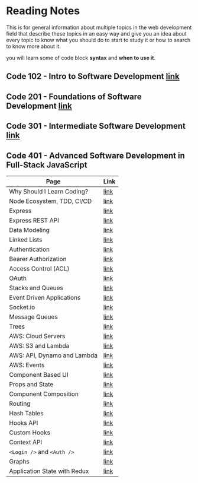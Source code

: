 # Reading Notes

This is for general information about multiple topics in the web development field that describe these topics in an easy way and give you an idea about every topic to know what you should do to start to study it or how to search to know more about it.

you will learn some of code block **syntax** and **when to use it**.

## Code 102 - Intro to Software Development [link](https://mohammed-khamees.github.io/reading-notes/)

## Code 201 - Foundations of Software Development [link](https://mohammed-khamees.github.io/reading-notes201/)

## Code 301 - Intermediate Software Development [link](https://mohammed-khamees.github.io/reading-notes301/)

## Code 401 - Advanced Software Development in Full-Stack JavaScript

| Page                         | Link                                                                                  |
| ---------------------------- | ------------------------------------------------------------------------------------- |
| Why Should I Learn Coding?   | [link](https://www.bitdegree.org/tutorials/what-is-coding/#why-should-i-learn-coding) |
| Node Ecosystem, TDD, CI/CD   | [link](https://mohammed-khamees.github.io/reading-notes401/TDD)                       |
| Express                      | [link](https://mohammed-khamees.github.io/reading-notes401/Express)                   |
| Express REST API             | [link](https://mohammed-khamees.github.io/reading-notes401/REST)                      |
| Data Modeling                | [link](https://mohammed-khamees.github.io/reading-notes401/DataModeling)              |
| Linked Lists                 | [link](https://mohammed-khamees.github.io/reading-notes401/LinkedLists)               |
| Authentication               | [link](https://mohammed-khamees.github.io/reading-notes401/Authentication)            |
| Bearer Authorization         | [link](https://mohammed-khamees.github.io/reading-notes401/Authorization)             |
| Access Control (ACL)         | [link](https://mohammed-khamees.github.io/reading-notes401/ACL)                       |
| OAuth                        | [link](https://mohammed-khamees.github.io/reading-notes401/OAuth)                     |
| Stacks and Queues            | [link](https://mohammed-khamees.github.io/reading-notes401/StacksandQueues)           |
| Event Driven Applications    | [link](https://mohammed-khamees.github.io/reading-notes401/EventDrivenApplications)   |
| Socket.io                    | [link](https://mohammed-khamees.github.io/reading-notes401/Socket)                    |
| Message Queues               | [link](https://mohammed-khamees.github.io/reading-notes401/MessageQueues)             |
| Trees                        | [link](https://mohammed-khamees.github.io/reading-notes401/Trees)                     |
| AWS: Cloud Servers           | [link](https://mohammed-khamees.github.io/reading-notes401/AWS)                       |
| AWS: S3 and Lambda           | [link](https://mohammed-khamees.github.io/reading-notes401/S3andLambda)               |
| AWS: API, Dynamo and Lambda  | [link](https://mohammed-khamees.github.io/reading-notes401/DynamoandLambda)           |
| AWS: Events                  | [link](https://mohammed-khamees.github.io/reading-notes401/AWSEvents)                 |
| Component Based UI           | [link](https://mohammed-khamees.github.io/reading-notes401/UI)                        |
| Props and State              | [link](https://mohammed-khamees.github.io/reading-notes401/PropsandState)             |
| Component Composition        | [link](https://mohammed-khamees.github.io/reading-notes401/ComponentComposition)      |
| Routing                      | [link](https://mohammed-khamees.github.io/reading-notes401/Routing)                   |
| Hash Tables                  | [link](https://mohammed-khamees.github.io/reading-notes401/Hash)                      |
| Hooks API                    | [link](https://mohammed-khamees.github.io/reading-notes401/Hooks)                     |
| Custom Hooks                 | [link](https://mohammed-khamees.github.io/reading-notes401/CustomHooks)               |
| Context API                  | [link](https://mohammed-khamees.github.io/reading-notes401/ContextAPI)                |
| `<Login />` and `<Auth />`   | [link](https://mohammed-khamees.github.io/reading-notes401/loginAuth)                 |
| Graphs                       | [link](https://mohammed-khamees.github.io/reading-notes401/Graphs)                    |
| Application State with Redux | [link](https://mohammed-khamees.github.io/reading-notes401/Redux)                     |
